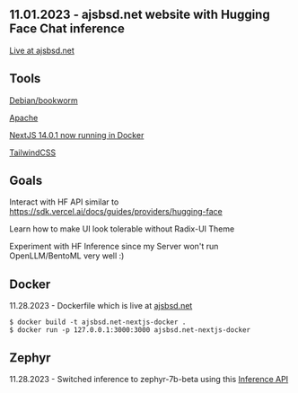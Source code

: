 ## 11.01.2023 - ajsbsd.net website with Hugging Face Chat inference

<a href="https://ajsbsd.net">Live at ajsbsd.net</a>

## Tools

<a href="https://debian.org">Debian/bookworm</a>

<a href="https://httpd.apache.org">Apache</a>

<a href="https://nextjs.org">NextJS 14.0.1 now running in Docker</a>

<a href="https://tailwindcss.com/docs/customizing-colors">TailwindCSS</a>

## Goals

Interact with HF API similar to https://sdk.vercel.ai/docs/guides/providers/hugging-face

Learn how to make UI look tolerable without Radix-UI Theme

Experiment with HF Inference since my Server won't run OpenLLM/BentoML very well :)

## Docker

11.28.2023 - Dockerfile which is live at <a href="https://ajsbsd.net">ajsbsd.net</a>

```
$ docker build -t ajsbsd.net-nextjs-docker .
$ docker run -p 127.0.0.1:3000:3000 ajsbsd.net-nextjs-docker
```

## Zephyr

11.28.2023 - Switched inference to zephyr-7b-beta using this <a href="https://api-inference.huggingface.co/models/HuggingFaceH4/zephyr-7b-beta">Inference API</a>
